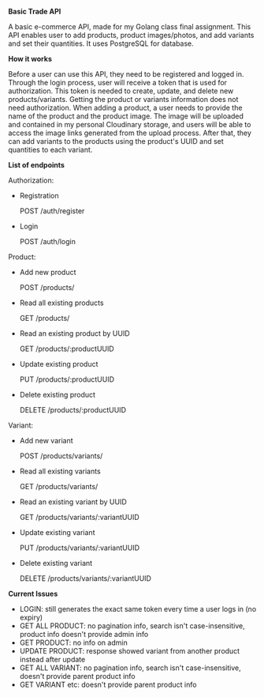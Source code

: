 **Basic Trade API**

A basic e-commerce API, made for my Golang class final assignment.
This API enables user to add products, product images/photos, and add variants and set their quantities.
It uses PostgreSQL for database.

**How it works**

Before a user can use this API, they need to be registered and logged in. Through the login process, user will receive a token that is used for authorization. This token is needed to create, update, and delete new products/variants. Getting the product or variants information does not need authorization.
When adding a product, a user needs to provide the name of the product and the product image. The image will be uploaded and contained in my personal Cloudinary storage, and users will be able to access the image links generated from the upload process. After that, they can add variants to the products using the product's UUID and set quantities to each variant.

**List of endpoints**

Authorization:
  - Registration

    POST /auth/register
  - Login
    
    POST /auth/login

Product:
  - Add new product
    
    POST /products/
  - Read all existing products
    
    GET /products/
  - Read an existing product by UUID
    
    GET /products/:productUUID
  - Update existing product
    
    PUT /products/:productUUID
  - Delete existing product
    
    DELETE /products/:productUUID

Variant:
  - Add new variant
    
    POST /products/variants/
  - Read all existing variants
    
    GET /products/variants/
  - Read an existing variant by UUID
    
    GET /products/variants/:variantUUID
  - Update existing variant
    
    PUT /products/variants/:variantUUID
  - Delete existing variant
    
    DELETE /products/variants/:variantUUID

**Current Issues**
- LOGIN: still generates the exact same token every time a user logs in (no expiry)
- GET ALL PRODUCT: no pagination info, search isn't case-insensitive, product info doesn't provide admin info
- GET PRODUCT: no info on admin
- UPDATE PRODUCT: response showed variant from another product instead after update
- GET ALL VARIANT: no pagination info, search isn't case-insensitive, doesn't provide parent product info
- GET VARIANT etc: doesn't provide parent product info

